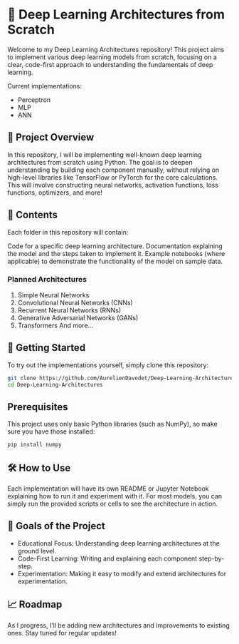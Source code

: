 # 🧠 Deep Learning Architectures from Scratch

Welcome to my Deep Learning Architectures repository! This project aims to implement various deep learning models from scratch, focusing on a clear, code-first approach to understanding the fundamentals of deep learning.

Current implementations: 
- Perceptron
- MLP
- ANN

## 📜 Project Overview
In this repository, I will be implementing well-known deep learning architectures from scratch using Python. The goal is to deepen understanding by building each component manually, without relying on high-level libraries like TensorFlow or PyTorch for the core calculations. This will involve constructing neural networks, activation functions, loss functions, optimizers, and more!

## 📂 Contents
Each folder in this repository will contain:

Code for a specific deep learning architecture.
Documentation explaining the model and the steps taken to implement it.
Example notebooks (where applicable) to demonstrate the functionality of the model on sample data.

### Planned Architectures
1. Simple Neural Networks
2. Convolutional Neural Networks (CNNs)
3. Recurrent Neural Networks (RNNs)
4. Generative Adversarial Networks (GANs)
5. Transformers
And more...

## 🚀 Getting Started
To try out the implementations yourself, simply clone this repository:

```bash
git clone https://github.com/AurelienDavodet/Deep-Learning-Architectures.git
cd Deep-Learning-Architectures
``` 
## Prerequisites
This project uses only basic Python libraries (such as NumPy), so make sure you have those installed:

```bash
pip install numpy
```

## 🛠️ How to Use
Each implementation will have its own README or Jupyter Notebook explaining how to run it and experiment with it. For most models, you can simply run the provided scripts or cells to see the architecture in action.

## 🎯 Goals of the Project
- Educational Focus: Understanding deep learning architectures at the ground level.
- Code-First Learning: Writing and explaining each component step-by-step.
- Experimentation: Making it easy to modify and extend architectures for experimentation.

## 📈 Roadmap
As I progress, I’ll be adding new architectures and improvements to existing ones. Stay tuned for regular updates!